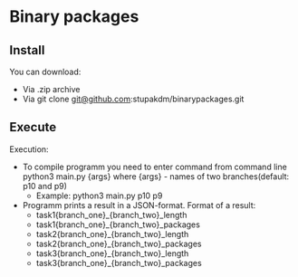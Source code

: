 # Binary packages

## Install

You can download:

- Via .zip archive
- Via git clone git@github.com:stupakdm/binarypackages.git

## Execute

Execution:

- To compile programm you need to enter command from command line python3 main.py {args} where {args} - names of two branches(default: p10 and p9)
  - Example: python3 main.py p10 p9
- Programm prints a result in a JSON-format. Format of a result:
  - task1{branch_one}_{branch_two}_length 
  - task1{branch_one}_{branch_two}_packages 
  - task2{branch_one}_{branch_two}_length 
  - task2{branch_one}_{branch_two}_packages 
  - task3{branch_one}_{branch_two}_length 
  - task3{branch_one}_{branch_two}_packages